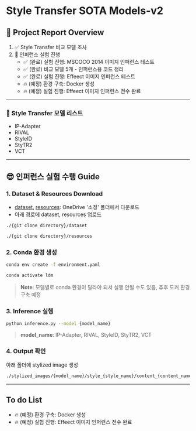 # Style Transfer SOTA Models-v2


## &#x1F4E2; Project Report Overview
1. &#x2705; Style Transfer 비교 모델 조사
2. &#x1F680; 인퍼런스 실험 진행
    - &#x2705; (완료) 실험 진행: MSCOCO 2014 이미지 인퍼런스 테스트
    - &#x2705; (완료) 비교 모델 5개 - 인퍼런스용 코드 정리
    - &#x2705; (완료) 실험 진행: Effeect 이미지 인퍼런스 테스트
    - &#x1F525; (예정) 환경 구축: Docker 생성
    - &#x1F525; (예정) 실험 진행: Effeect 이미지 인퍼런스 전수 완료

----

### &#x1F31F; Style Transfer 모델 리스트
- IP-Adapter 
- RIVAL
- StyleID
- StyTR2
- VCT

----

## &#x1F60E; 인퍼런스 실험 수행 Guide

### 1. Dataset & Resources Download
- [dataset](https://1drv.ms/f/s!AunTciSw__3qjcswSBomygf2Ebo8AA?e=KkiNYO), [resources](https://1drv.ms/f/s!AunTciSw__3qjc991GMpiprnGnFhew?e=5fRIqo): OneDrive '소정' 폴더에서 다운로드
- 아래 경로에 dataset, resources 업로드

```bash
./{git clone directory}/dataset

./{git clone directory}/resources
```

### 2. Conda 환경 생성
```bash
conda env create -f environment.yaml

conda activate ldm
```

> **Note**: 모델별로 conda 환경이 달라야 되서 실행 안될 수도 있음, 
추후 도커 환경 구축 예정


### 3. Inference 실행
```bash
python inference.py --model {model_name}
```
> **model_name**: IP-Adapter, RIVAL, StyleID, StyTR2, VCT

### 4. Output 확인
아래 폴더에 stylized image 생성

```bash
./stylized_images/{model_name}/style_{style_name}/content_{content_name}/*.png 
```

----

## To do List
- &#x1F525; (예정) 환경 구축: Docker 생성
- &#x1F525; (예정) 실험 진행: Effeect 이미지 인퍼런스 전수 완료


